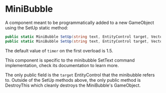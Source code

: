 # MiniBubble
A component meant to be programmatically added to a new GameObject using the SetUp static method:

```cs
public static MiniBubble SetUp(string text, EntityControl target, Vector3 pos, int sortingorder)
public static MiniBubble SetUp(string text, EntityControl target, Vector3 pos, int sortingorder, float timer)
```
The default value of `timer` on the first overload is 1.5.

This component is specific to the minibubble SetText command implementation, check its documentation to learn more.

The only public field is the `target` EntityControl that the minibubble refers to. Outside of the SetUp methods above, the only public method is DestroyThis which cleanly destroys the MiniBubble's GameObject.
